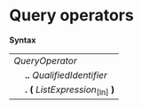 # Query operators

**Syntax**

<table>
    <tr>
        <td colspan="2"><i>QueryOperator</i></td>
    </tr>
    <tr>
        <td>&nbsp;</td><td><b>..</b> <i>QualifiedIdentifier</i></td>
    </tr>
    <tr>
        <td>&nbsp;</td><td><b>.</b> <b>(</b> <i>ListExpression</i><sub>[In]</sub> <b>)</b></td>
    </tr>
</table>